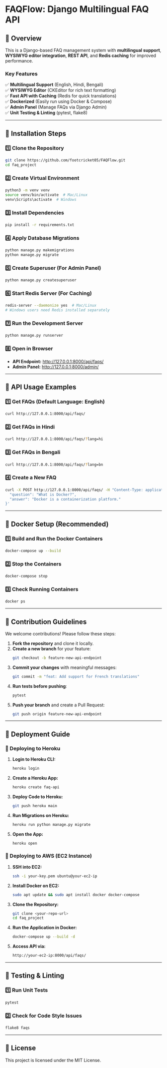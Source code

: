 # FAQFlow: Django Multilingual FAQ API

## 🚀 Overview
This is a Django-based FAQ management system with **multilingual support**, **WYSIWYG editor integration**, **REST API**, and **Redis caching** for improved performance.

### **Key Features**
✅ **Multilingual Support** (English, Hindi, Bengali)  
✅ **WYSIWYG Editor** (CKEditor for rich text formatting)  
✅ **Fast API with Caching** (Redis for quick translations)  
✅ **Dockerized** (Easily run using Docker & Compose)  
✅ **Admin Panel** (Manage FAQs via Django Admin)  
✅ **Unit Testing & Linting** (pytest, flake8)  

---

## 📌 **Installation Steps**

### **1️⃣ Clone the Repository**
```bash
git clone https://github.com/footcricket05/FAQFlow.git
cd faq_project
```

### **2️⃣ Create Virtual Environment**
```bash
python3 -m venv venv
source venv/bin/activate  # Mac/Linux
venv\Scripts\activate  # Windows
```

### **3️⃣ Install Dependencies**
```bash
pip install -r requirements.txt
```

### **4️⃣ Apply Database Migrations**
```bash
python manage.py makemigrations
python manage.py migrate
```

### **5️⃣ Create Superuser (For Admin Panel)**
```bash
python manage.py createsuperuser
```

### **6️⃣ Start Redis Server (For Caching)**
```bash
redis-server --daemonize yes  # Mac/Linux
# Windows users need Redis installed separately
```

### **7️⃣ Run the Development Server**
```bash
python manage.py runserver
```

### **8️⃣ Open in Browser**
- **API Endpoint:** http://127.0.0.1:8000/api/faqs/
- **Admin Panel:** http://127.0.0.1:8000/admin/

---

## 📌 **API Usage Examples**

### **1️⃣ Get FAQs (Default Language: English)**
```bash
curl http://127.0.0.1:8000/api/faqs/
```

### **2️⃣ Get FAQs in Hindi**
```bash
curl http://127.0.0.1:8000/api/faqs/?lang=hi
```

### **3️⃣ Get FAQs in Bengali**
```bash
curl http://127.0.0.1:8000/api/faqs/?lang=bn
```

### **4️⃣ Create a New FAQ**
```bash
curl -X POST http://127.0.0.1:8000/api/faqs/ -H "Content-Type: application/json" -d '{
  "question": "What is Docker?",
  "answer": "Docker is a containerization platform."
}'
```

---

## 📌 **Docker Setup** (Recommended)

### **1️⃣ Build and Run the Docker Containers**
```bash
docker-compose up --build
```

### **2️⃣ Stop the Containers**
```bash
docker-compose stop
```

### **3️⃣ Check Running Containers**
```bash
docker ps
```

---

## 📌 **Contribution Guidelines**
We welcome contributions! Please follow these steps:

1. **Fork the repository** and clone it locally.
2. **Create a new branch** for your feature:
   ```bash
   git checkout -b feature-new-api-endpoint
   ```
3. **Commit your changes** with meaningful messages:
   ```bash
   git commit -m "feat: Add support for French translations"
   ```
4. **Run tests before pushing**:
   ```bash
   pytest
   ```
5. **Push your branch** and create a Pull Request:
   ```bash
   git push origin feature-new-api-endpoint
   ```

---

## 📌 **Deployment Guide**

### **🚀 Deploying to Heroku**
1. **Login to Heroku CLI:**
   ```bash
   heroku login
   ```
2. **Create a Heroku App:**
   ```bash
   heroku create faq-api
   ```
3. **Deploy Code to Heroku:**
   ```bash
   git push heroku main
   ```
4. **Run Migrations on Heroku:**
   ```bash
   heroku run python manage.py migrate
   ```
5. **Open the App:**
   ```bash
   heroku open
   ```

### **🚀 Deploying to AWS (EC2 Instance)**
1. **SSH into EC2:**
   ```bash
   ssh -i your-key.pem ubuntu@your-ec2-ip
   ```
2. **Install Docker on EC2:**
   ```bash
   sudo apt update && sudo apt install docker docker-compose
   ```
3. **Clone the Repository:**
   ```bash
   git clone <your-repo-url>
   cd faq_project
   ```
4. **Run the Application in Docker:**
   ```bash
   docker-compose up --build -d
   ```
5. **Access API via:**
   ```bash
   http://your-ec2-ip:8000/api/faqs/
   ```

---

## 📌 **Testing & Linting**

### **1️⃣ Run Unit Tests**
```bash
pytest
```

### **2️⃣ Check for Code Style Issues**
```bash
flake8 faqs
```

---

## 📌 **License**
This project is licensed under the MIT License.

